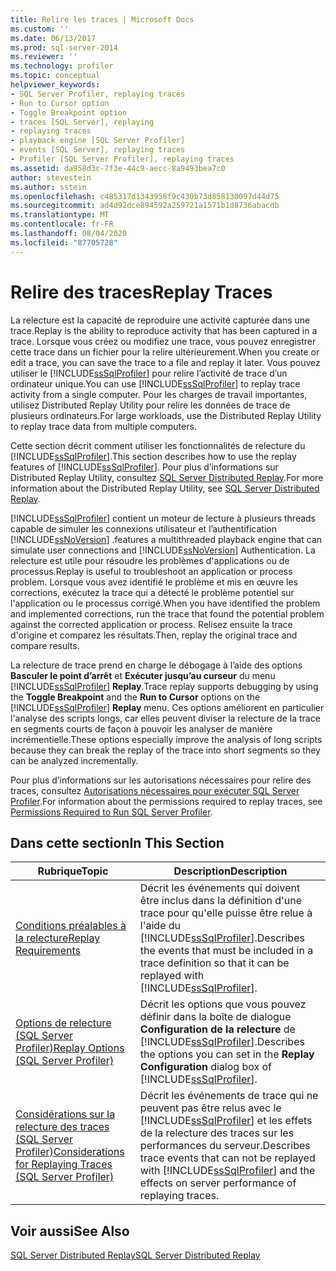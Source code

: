 ```yaml
---
title: Relire les traces | Microsoft Docs
ms.custom: ''
ms.date: 06/13/2017
ms.prod: sql-server-2014
ms.reviewer: ''
ms.technology: profiler
ms.topic: conceptual
helpviewer_keywords:
- SQL Server Profiler, replaying traces
- Run to Cursor option
- Toggle Breakpoint option
- traces [SQL Server], replaying
- replaying traces
- playback engine [SQL Server Profiler]
- events [SQL Server], replaying traces
- Profiler [SQL Server Profiler], replaying traces
ms.assetid: da958d3c-7f3e-44c9-aecc-8a9493bea7c0
author: stevestein
ms.author: sstein
ms.openlocfilehash: c485317d1343958f9c430b73d858130097d44d75
ms.sourcegitcommit: ad4d92dce894592a259721a1571b1d8736abacdb
ms.translationtype: MT
ms.contentlocale: fr-FR
ms.lasthandoff: 08/04/2020
ms.locfileid: "87705728"
---
```

# <a name="replay-traces"></a><span data-ttu-id="f59a0-102">Relire des traces</span><span class="sxs-lookup"><span data-stu-id="f59a0-102">Replay Traces</span></span>
  <span data-ttu-id="f59a0-103">La relecture est la capacité de reproduire une activité capturée dans une trace.</span><span class="sxs-lookup"><span data-stu-id="f59a0-103">Replay is the ability to reproduce activity that has been captured in a trace.</span></span> <span data-ttu-id="f59a0-104">Lorsque vous créez ou modifiez une trace, vous pouvez enregistrer cette trace dans un fichier pour la relire ultérieurement.</span><span class="sxs-lookup"><span data-stu-id="f59a0-104">When you create or edit a trace, you can save the trace to a file and replay it later.</span></span> <span data-ttu-id="f59a0-105">Vous pouvez utiliser le [!INCLUDE[ssSqlProfiler](../../includes/sssqlprofiler-md.md)] pour relire l’activité de trace d’un ordinateur unique.</span><span class="sxs-lookup"><span data-stu-id="f59a0-105">You can use [!INCLUDE[ssSqlProfiler](../../includes/sssqlprofiler-md.md)] to replay trace activity from a single computer.</span></span> <span data-ttu-id="f59a0-106">Pour les charges de travail importantes, utilisez Distributed Replay Utility pour relire les données de trace de plusieurs ordinateurs.</span><span class="sxs-lookup"><span data-stu-id="f59a0-106">For large workloads, use the Distributed Replay Utility to replay trace data from multiple computers.</span></span>  
  
 <span data-ttu-id="f59a0-107">Cette section décrit comment utiliser les fonctionnalités de relecture du [!INCLUDE[ssSqlProfiler](../../includes/sssqlprofiler-md.md)].</span><span class="sxs-lookup"><span data-stu-id="f59a0-107">This section describes how to use the replay features of [!INCLUDE[ssSqlProfiler](../../includes/sssqlprofiler-md.md)].</span></span> <span data-ttu-id="f59a0-108">Pour plus d’informations sur Distributed Replay Utility, consultez [SQL Server Distributed Replay](../distributed-replay/sql-server-distributed-replay.md).</span><span class="sxs-lookup"><span data-stu-id="f59a0-108">For more information about the Distributed Replay Utility, see [SQL Server Distributed Replay](../distributed-replay/sql-server-distributed-replay.md).</span></span>  
  
 [!INCLUDE[ssSqlProfiler](../../includes/sssqlprofiler-md.md)] <span data-ttu-id="f59a0-109">contient un moteur de lecture à plusieurs threads capable de simuler les connexions utilisateur et l’authentification [!INCLUDE[ssNoVersion](../../includes/ssnoversion-md.md)] .</span><span class="sxs-lookup"><span data-stu-id="f59a0-109">features a multithreaded playback engine that can simulate user connections and [!INCLUDE[ssNoVersion](../../includes/ssnoversion-md.md)] Authentication.</span></span> <span data-ttu-id="f59a0-110">La relecture est utile pour résoudre les problèmes d'applications ou de processus.</span><span class="sxs-lookup"><span data-stu-id="f59a0-110">Replay is useful to troubleshoot an application or process problem.</span></span> <span data-ttu-id="f59a0-111">Lorsque vous avez identifié le problème et mis en œuvre les corrections, exécutez la trace qui a détecté le problème potentiel sur l'application ou le processus corrigé.</span><span class="sxs-lookup"><span data-stu-id="f59a0-111">When you have identified the problem and implemented corrections, run the trace that found the potential problem against the corrected application or process.</span></span> <span data-ttu-id="f59a0-112">Relisez ensuite la trace d'origine et comparez les résultats.</span><span class="sxs-lookup"><span data-stu-id="f59a0-112">Then, replay the original trace and compare results.</span></span>  
  
 <span data-ttu-id="f59a0-113">La relecture de trace prend en charge le débogage à l’aide des options **Basculer le point d’arrêt** et **Exécuter jusqu’au curseur** du menu [!INCLUDE[ssSqlProfiler](../../includes/sssqlprofiler-md.md)] **Replay**.</span><span class="sxs-lookup"><span data-stu-id="f59a0-113">Trace replay supports debugging by using the **Toggle Breakpoint** and the **Run to Cursor** options on the [!INCLUDE[ssSqlProfiler](../../includes/sssqlprofiler-md.md)] **Replay** menu.</span></span> <span data-ttu-id="f59a0-114">Ces options améliorent en particulier l'analyse des scripts longs, car elles peuvent diviser la relecture de la trace en segments courts de façon à pouvoir les analyser de manière incrémentielle.</span><span class="sxs-lookup"><span data-stu-id="f59a0-114">These options especially improve the analysis of long scripts because they can break the replay of the trace into short segments so they can be analyzed incrementally.</span></span>  
  
 <span data-ttu-id="f59a0-115">Pour plus d’informations sur les autorisations nécessaires pour relire des traces, consultez [Autorisations nécessaires pour exécuter SQL Server Profiler](permissions-required-to-run-sql-server-profiler.md).</span><span class="sxs-lookup"><span data-stu-id="f59a0-115">For information about the permissions required to replay traces, see [Permissions Required to Run SQL Server Profiler](permissions-required-to-run-sql-server-profiler.md).</span></span>  
  
## <a name="in-this-section"></a><span data-ttu-id="f59a0-116">Dans cette section</span><span class="sxs-lookup"><span data-stu-id="f59a0-116">In This Section</span></span>  
  
|<span data-ttu-id="f59a0-117">Rubrique</span><span class="sxs-lookup"><span data-stu-id="f59a0-117">Topic</span></span>|<span data-ttu-id="f59a0-118">Description</span><span class="sxs-lookup"><span data-stu-id="f59a0-118">Description</span></span>|  
|-----------|-----------------|  
|[<span data-ttu-id="f59a0-119">Conditions préalables à la relecture</span><span class="sxs-lookup"><span data-stu-id="f59a0-119">Replay Requirements</span></span>](replay-requirements.md)|<span data-ttu-id="f59a0-120">Décrit les événements qui doivent être inclus dans la définition d'une trace pour qu'elle puisse être relue à l'aide du [!INCLUDE[ssSqlProfiler](../../includes/sssqlprofiler-md.md)].</span><span class="sxs-lookup"><span data-stu-id="f59a0-120">Describes the events that must be included in a trace definition so that it can be replayed with [!INCLUDE[ssSqlProfiler](../../includes/sssqlprofiler-md.md)].</span></span>|  
|[<span data-ttu-id="f59a0-121">Options de relecture &#40;SQL Server Profiler&#41;</span><span class="sxs-lookup"><span data-stu-id="f59a0-121">Replay Options &#40;SQL Server Profiler&#41;</span></span>](replay-options-sql-server-profiler.md)|<span data-ttu-id="f59a0-122">Décrit les options que vous pouvez définir dans la boîte de dialogue **Configuration de la relecture** de [!INCLUDE[ssSqlProfiler](../../includes/sssqlprofiler-md.md)].</span><span class="sxs-lookup"><span data-stu-id="f59a0-122">Describes the options you can set in the **Replay Configuration** dialog box of [!INCLUDE[ssSqlProfiler](../../includes/sssqlprofiler-md.md)].</span></span>|  
|[<span data-ttu-id="f59a0-123">Considérations sur la relecture des traces &#40;SQL Server Profiler&#41;</span><span class="sxs-lookup"><span data-stu-id="f59a0-123">Considerations for Replaying Traces &#40;SQL Server Profiler&#41;</span></span>](considerations-for-replaying-traces-sql-server-profiler.md)|<span data-ttu-id="f59a0-124">Décrit les événements de trace qui ne peuvent pas être relus avec le [!INCLUDE[ssSqlProfiler](../../includes/sssqlprofiler-md.md)] et les effets de la relecture des traces sur les performances du serveur.</span><span class="sxs-lookup"><span data-stu-id="f59a0-124">Describes trace events that can not be replayed with [!INCLUDE[ssSqlProfiler](../../includes/sssqlprofiler-md.md)] and the effects on server performance of replaying traces.</span></span>|  
  
## <a name="see-also"></a><span data-ttu-id="f59a0-125">Voir aussi</span><span class="sxs-lookup"><span data-stu-id="f59a0-125">See Also</span></span>  
 [<span data-ttu-id="f59a0-126">SQL Server Distributed Replay</span><span class="sxs-lookup"><span data-stu-id="f59a0-126">SQL Server Distributed Replay</span></span>](../distributed-replay/sql-server-distributed-replay.md)  
  
  
